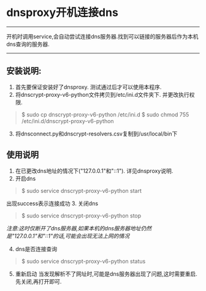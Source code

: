 # dnsproxy开机连接dns

---
开机时调用service,会自动尝试连接dns服务器.找到可以链接的服务器后作为本机dns查询的服务器.

---
## 安装说明:
1. 首先要保证安装好了dnsproxy. 测试通过后才可以使用本程序.
2. 将dnscrypt-proxy-v6-python文件拷贝到/etc/ini.d文件夹下. 并更改执行权限.

  > $ sudo cp dnscrypt-proxy-v6-python /etc/ini.d
  > $ sudo chmod 755 /etc/ini.d/dnscrypt-proxy-v6-python

3. 将dnsconnect.py和dnscrypt-resolvers.csv复制到/usr/local/bin下

## 使用说明
1. 在已更改dns地址的情况下("127.0.0.1"和"::1"). 详见dnsproxy说明.
2. 开启dns
  > $ sudo service dnscrypt-proxy-v6-python start
  
  出现success表示连接成功
3. 关闭dns

  > $ sudo service dnscrypt-proxy-v6-python stop
  
  *注意:这时仅断开了dns服务器,如果本机的dns服务器地址仍然是"127.0.0.1"和"::1"的话,可能会出现无法上网的情况*
  
 4. dns是否连接查询
 
  > $ sudo service dnscrypt-proxy-v6-python status
  
 5. 重新启动
 当发现解析不了网址时,可能是dns服务器出现了问题,这时需要重启.
 先关闭,再打开即可.
